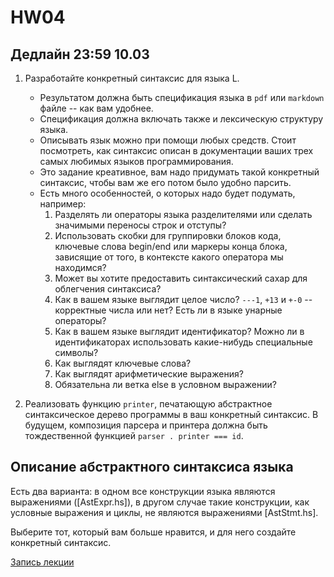 # HW04

## Дедлайн 23:59 10.03

1. Разработайте конкретный синтаксис для языка L.
   * Результатом должна быть спецификация языка в `pdf` или `markdown` файле -- как вам удобнее.
   * Спецификация должна включать также и лексическую структуру языка.
   * Описывать язык можно при помощи любых средств. Стоит посмотреть, как синтаксис описан в документации ваших трех самых любимых языков программирования.
   * Это задание креативное, вам надо придумать такой конкретный синтаксис, чтобы вам же его потом было удобно парсить.
   * Есть много особенностей, о которых надо будет подумать, например:
      1. Разделять ли операторы языка разделителями или сделать значимыми переносы строк и отступы?
      2. Использовать скобки для группировки блоков кода, ключевые слова begin/end или маркеры конца блока, зависящие от того, в контексте какого оператора мы находимся?
      3. Может вы хотите предоставить синтаксический сахар для облегчения синтаксиса?
      4. Как в вашем языке выглядит целое число? `---1`, `+13` и `+-0` -- корректные числа или нет? Есть ли в языке унарные операторы?
      5. Как в вашем языке выглядит идентификатор? Можно ли в идентификаторах использовать какие-нибудь специальные символы?
      6. Как выглядят ключевые слова?
      7. Как выглядят арифметические выражения?
      8. Обязательна ли ветка else в условном выражении?

2. Реализовать функцию `printer`, печатающую абстрактное синтаксическое дерево программы в ваш конкретный синтаксис. В будущем, композиция парсера и принтера должна быть тождественной функцией `parser . printer === id`.

## Описание абстрактного синтаксиса языка

Есть два варианта: в одном все конструкции языка являются выражениями ([AstExpr.hs]), в другом случае такие конструкции, как условные выражения и циклы, не являются выражениями [AstStmt.hs].

Выберите тот, который вам больше нравится, и для него создайте конкретный синтаксис.

[Запись лекции](https://drive.google.com/file/d/13mX8sydJFpQEroqxfx4kKwGC5O5I_AJA/view?usp=sharing)



